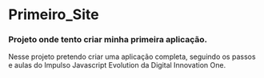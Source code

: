 # Primeiro_Site
### Projeto onde tento criar minha primeira aplicação.

Nesse projeto pretendo criar uma aplicação completa, seguindo os passos e aulas do Impulso Javascript Evolution da Digital Innovation One.
